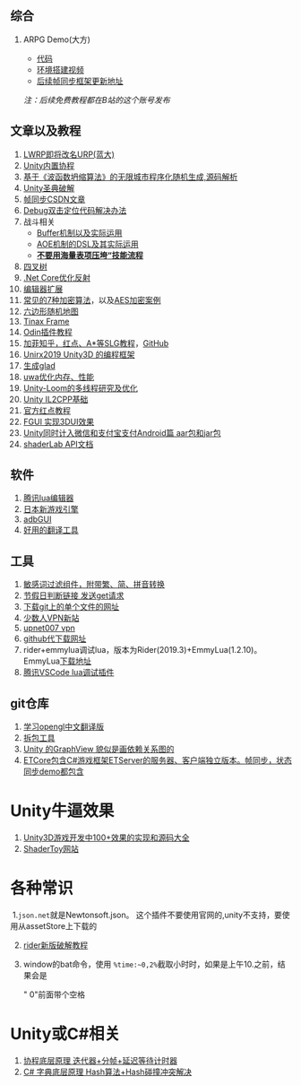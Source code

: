 ## 综合

1. ARPG Demo(大方)

   * [代码](https://github.com/JiepengTan/LockstepEngine_ARPGDemo)
   * [环境搭建视频](https://www.bilibili.com/video/av64460304/)
   * [后续帧同步框架更新地址](https://github.com/JiepengTan/LockstepEngine)

   *注：后续免费教程都在B站的这个账号发布*

## 文章以及教程

1. [LWRP即将改名URP(蓝大)](https://connect.unity.com/p/zou-jin-lwrp-universal-rp-de-shi-jie?tdsourcetag=s_pcqq_aiomsg )
2. [Unity内置协程](http://www.manew.com/thread-102065-1-1.html)
3. [基于《波函数坍缩算法》的无限城市程序化随机生成,源码解析](https://www.jianshu.com/p/1c4aea05d434)
4. [Unity圣典破解]( http://www.ceeger.com/forum/read.php?tid=23396)
5. [帧同步CSDN文章](https://blog.csdn.net/nxshow/article/list/1?t=1&)
6. [Debug双击定位代码解决办法](https://blog.csdn.net/qq_37776196/article/details/85324348?tdsourcetag=s_pcqq_aiomsg#commentBox)
7. 战斗相关
   * [Buffer机制以及实际运用](https://bbs.gameres.com/forum.php?mod=viewthread&tid=215027)
   * [AOE机制的DSL及其实际运用](https://bbs.gameres.com/forum.php?mod=viewthread&tid=225054)
   * [**不要用海量表项压垮“技能流程**](https://bbs.gameres.com/forum.php?mod=viewthread&tid=229210)
8. [四叉树](http://www.lsngo.net/2018/01/20/unity_quadtreescenemanage/?qunqxq=isdjn3%A1%AE&okbcfe=omqvk1)
9. [.Net Core优化反射](http://url.cn/5oQZ7LJ)
10. [编辑器扩展]( https://anchan828.github.io/editor-manual/web/part2-beginner.html)
11. [常见的7种加密算法](https://blog.csdn.net/baidu_22254181/article/details/82594072)，以及[AES加密案例](https://blog.csdn.net/baidu_22254181/article/details/82594072)
12. [六边形随机地图](https://zhuanlan.zhihu.com/p/51927203)
13. [Tinax Frame](https://tinax.corala.space/#/api/system/vfs/vfs)
14. [Odin插件教程](https://www.jianshu.com/p/f1b27e85bc35)
15. [加菲知乎，红点、A*等SLG教程](https://zhuanlan.zhihu.com/c_1127597546046042112)，[GitHub](https://github.com/GarfieldJiang/UnityGameWheels.Core/tree/master/Core/RedDot)
16. [Unirx2019 Unity3D 的编程框架](https://mp.weixin.qq.com/mp/homepage?__biz=MzU3ODgxOTczNg==&hid=1&sn=37ba748cde7609ec3c8b2919f840564d&scene=18#wechat_redirect)
17. [生成glad](https://glad.dav1d.de/generated/tmp9svooTglad/)
18. [uwa优化内存、性能](https://blog.uwa4d.com/archives/Index.html?tdsourcetag=s_pcqq_aiomsg)
19. [Unity-Loom的多线程研究及优化](https://blog.csdn.net/wlz1992614/article/details/52326881)
20. [Unity IL2CPP基础](https://blog.csdn.net/final5788/article/details/100183528)
21. [官方红点教程](https://mp.weixin.qq.com/s/dLRiH3p_Pl9r5bQHOEAApg)
22. [FGUI 实现3DUI效果](https://blog.csdn.net/wangjiangrong/article/details/96429081)
23. [Unity同时计入微信和支付宝支付Android篇 aar包和jar包](https://blog.csdn.net/songyu_95/article/details/88248350)
24. [shaderLab API文档](https://blog.csdn.net/ABigDeal/article/details/89236422)

## 软件

1. [腾讯lua编辑器](https://luaperfect.net/article/Download/)
2. [日本新游戏引擎](http://xenko.com/)
3. [adbGUI](https://www.52pojie.cn/forum.php?mod=viewthread&tid=648257&tdsourcetag=s_pcqq_aiomsg)
4. [好用的翻译工具](https://www.deepl.com/translator)

## 工具

1. [敏感词过滤组件，附带繁、简、拼音转换](https://github.com/toolgood/ToolGood.Words)
2. [节假日判断链接 发送get请求](http://www.easybots.cn/api/holiday.php?d=20200324)
3. [下载git上的单个文件的网址](https://minhaskamal.github.io/DownGit/#/home)
4. [少数人VPN新站](https://xn--gmqz83awjh.cc/user)
5. [upnet007 vpn](https://upnet007.vip/index)
6. [github代下载网址](https://g.widora.cn/)
7. rider+emmylua调试lua，版本为Rider(2019.3)+EmmyLua(1.2.10)。EmmyLua[下载地址](https://plugins.jetbrains.com/plugin/9768-emmylua/versions)
8. [腾讯VSCode lua调试插件](https://github.com/Tencent/LuaPanda.git)

## git仓库

1. [学习opengl中文翻译版](https://learnopengl-cn.readthedocs.io/zh/latest/)
2. [拆包工具](https://github.com/mafaca/UtinyRipper?tdsourcetag=s_pcqq_aiomsg)
3. [Unity 的GraphView 貌似是画依赖关系图的](https://github.com/Unity-Harry/Unity-AssetDependencyGraph?tdsourcetag=s_pcqq_aiomsg)
4. [ETCore包含C#游戏框架ETServer的服务器、客户端独立版本。帧同步，状态同步demo都包含](https://github.com/roubingcode/ETCore)

# Unity牛逼效果

1. [Unity3D游戏开发中100+效果的实现和源码大全](https://mp.weixin.qq.com/s?__biz=MzUxMDM3MTYwNQ==&mid=2247487026&idx=1&sn=442efa67e68f323aaa2e2077f80ecce9&chksm=f902bc48ce75355ed8fd99975c1964c3e38455ad6ba36086be7e8cb6ea2797e973b05cafda85&mpshare=1&scene=1&srcid=0514C68iFb56x6tMbCW8N8fG&sharer_sharetime=1589440720519&sharer_shareid=50500a25b9f806f57cc83fcbdca79bb7&key=fac323af831455810d934f32430e2391a9c77e66d73a8bb10a5c2b8b763466a7cd67ab640eff7ec098f90701bf17638ba4d2795b001f85368574a193499bd9f8efeec3dde94d3bf1df03cbe971f49c23&ascene=1&uin=MjM2MzQ4Mjk4MA%3D%3D&devicetype=Windows+7+x64&version=62090070&lang=zh_CN&exportkey=Ac0IU9BdPmLP7K9Zfn%2B7zo0%3D&pass_ticket=ZSkbzIqEbBEmNjYxioFAIKakLh%2BezH45KzKmKXFq1pFVWfaiz5e2mTf5JxG67tNk)
2. [ShaderToy网站](https://www.shadertoy.com/)

# 各种常识
​	1.`json.net`就是Newtonsoft.json。 这个插件不要使用官网的,unity不支持，要使用从assetStore上下载的

2. [rider新版破解教程](https://zhile.io/2018/08/17/jetbrains-license-server-crack.html)

3. window的bat命令，使用 `%time:~0,2%`截取小时时，如果是上午10.之前，结果会是

    " 0"前面带个空格

# Unity或C#相关

1. [协程底层原理 迭代器+分帧+延迟等待计时器](https://www.cnblogs.com/yespi/p/9847533.html#case1--%E5%88%86%E5%B8%A7)
2. [C# 字典底层原理 Hash算法+Hash碰撞冲突解决](https://www.cnblogs.com/InCerry/p/10325290.html)

